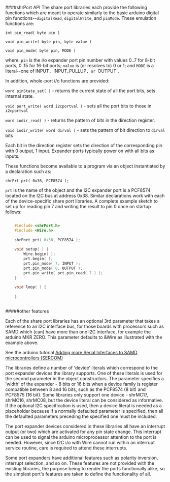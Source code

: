 ####shrPort API
The share port libraries each provide the following functions which are meant to operate
similarly to the basic arduino digital pin functions--`digitalRead`, `digitalWrite`, and
 `pinMode`.
These emulation functions are:

`int pin_read( byte pin )` 

`void pin_write( byte pin, byte value )`

`void pin_mode( byte pin, MODE )`

where: `pin` is the i/o expander port pin number with values 0..7 for 8-bit ports, 0..15 for 16-bit ports;
 `value` is (or resolves to) 0 or 1; and `MODE` is a literal--one of INPUT`, `INPUT_PULLUP`, or
 `OUTPUT`.

In addition, whole-port i/o functions are provided:

`word pinState_set( )`  - returns the current state of all the port bits, sets internal state.

`void port_write( word i2cportval )` - sets all the port bits to those in `i2cportval`

`word iodir_read( )` - returns the pattern of bits in the direction register.

`void iodir_write( word dirval )` - sets the pattern of bit direction to `dirval` bits

Each bit in the direction register sets the direction of the corresponding pin with
 0 output, 1 input. Expander ports typically power on with all bits as inputs.

These functions become available to a program via an object instantiated by a declaration
such as:

	shrPrt prt( 0x38, PCF8574 );
	
`prt` is the name of the object and the I2C expander port is a PCF8574 located on the 
I2C bus at address 0x38. Similar declarations work with each of the device-specific 
share port libraries. A complete example sketch to set up for reading pin 7 and writing
the result to pin 0 once on startup follows:

```cpp

	#include <shrPort.h>
	#include <Wire.h>
	
	shrPort prt( 0x38, PCF8574 );
	
	void setup( ) {
		Wire.begin( );
		prt.begin( );
		prt.pin_mode( 7, INPUT );
		prt.pin_mode( 0, OUTPUT );
		prt.pin_write( prt.pin_read( 7 ) );
	}
	
	void loop( ) {
	
	}
		
```

#####other features

Each of the share port libraries has an optional 3rd parameter that takes a reference
to an I2C interface bus, for those boards with processors such as SAMD which (can) have
more than one I2C interface, for example the arduino MKR ZERO. This parameter defaults
to &Wire as illustrated with the example above.

See the arduino tutorial [Adding more Serial Interfaces to SAMD microcontrollers 
(SERCOM)](https://www.arduino.cc/en/Tutorial/SamdSercom)
 
The libraries define a number of 'device' literals which correspond to the port expander
devices the library supports. One of these literals is used for the second parameter in
the object constructors. The parameter specifies a 'width' of the expander - 8 bits or
16 bits when a device family is register compatible between 8 and 16 bits, such as the
PCF8574 (8 bit) and PCF8575 (16 bit). Some libraries only support one device - shrMC17, 
shrMC16, shrMC08, but the device literal can be considered as informative. If the optional I2C
specification is used, then a device literal is needed as a placeholder because if a
normally defaulted parameter is specified, then all the defaulted parameters preceding
the specified one must be included.

The port expander devices considered in these libraries all have an interrupt output
(or two) which are activated for any pin state change. This interrupt can be used to
signal the arduino microprocessor attention to the port is needed. However, since I2C
i/o with Wire cannot run within an interrupt service routine, care is required to
attend these interrupts.

Some port expanders have additional features such as polarity inversion, interrupt selection,
and so on. These features are not provided with the existing libraries, the purpose being
to render the ports functionally alike, so the simplest port's features are taken to define
the functionality of all.


